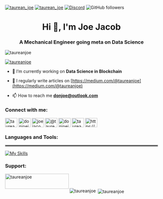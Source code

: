 <p align="left"> <a href="https://twitter.com/taurean_joe" target="blank"><img src="https://img.shields.io/twitter/follow/taurean_joe?logo=twitter&style=for-the-badge" alt="taurean_joe" /></a> 
<a href="https://www.linkedin.com/in/donjoejacob/" target="blank"><img src="https://img.shields.io/badge/LinkedIn-0077B5?style=for-the-badge&logo=linkedin&logoColor=white" alt="taurean_joe" /></a>
<a href="https://discord.gg/xDrRDTsZTw" target="blank"><img alt="Discord" src="https://img.shields.io/discord/712707649828945921?color=red&label=Join%20Discord%20Community&logo=discord&style=for-the-badge"></a>
<img alt="GitHub followers" src="https://img.shields.io/github/followers/taureanjoe?color=green&logo=github&style=for-the-badge"></p>


<h1 align="center">Hi 👋, I'm Joe Jacob</h1>
<h3 align="center">A Mechanical Engineer going meta on Data Science</h3>

<p align="left"> <img src="https://komarev.com/ghpvc/?username=taureanjoe&label=Profile%20views&color=0e75b6&style=flat" alt="taureanjoe" /> </p>

<p align="left"> <a href="https://github.com/ryo-ma/github-profile-trophy"><img src="https://github-profile-trophy.vercel.app/?username=taureanjoe" alt="taureanjoe" /></a> </p>



- 🔭 I’m currently working on **Data Science in Blockchain**

- 📝 I regularly write articles on [https://medium.com/@taureanjoe](https://medium.com/@taureanjoe)

- 📫 How to reach me **donjoe@outlook.com**

<h3 align="left">Connect with me:</h3>
<p align="left">
<a href="https://twitter.com/taurean_joe" target="blank"><img align="center" src="https://raw.githubusercontent.com/rahuldkjain/github-profile-readme-generator/master/src/images/icons/Social/twitter.svg" alt="taurean_joe" height="30" width="40" /></a>
<a href="https://linkedin.com/in/donjoejacob" target="blank"><img align="center" src="https://raw.githubusercontent.com/rahuldkjain/github-profile-readme-generator/master/src/images/icons/Social/linked-in-alt.svg" alt="donjoejacob" height="30" width="40" /></a>
<a href="https://kaggle.com/joejacob94" target="blank"><img align="center" src="https://raw.githubusercontent.com/rahuldkjain/github-profile-readme-generator/master/src/images/icons/Social/kaggle.svg" alt="joejacob94" height="30" width="40" /></a>
<a href="https://medium.com/@taureanjoe" target="blank"><img align="center" src="https://raw.githubusercontent.com/rahuldkjain/github-profile-readme-generator/master/src/images/icons/Social/medium.svg" alt="@taureanjoe" height="30" width="40" /></a>
<a href="https://www.hackerrank.com/donjoejacob" target="blank"><img align="center" src="https://raw.githubusercontent.com/rahuldkjain/github-profile-readme-generator/master/src/images/icons/Social/hackerrank.svg" alt="donjoejacob" height="30" width="40" /></a>
<a href="https://www.leetcode.com/taureanjoe" target="blank"><img align="center" src="https://raw.githubusercontent.com/rahuldkjain/github-profile-readme-generator/master/src/images/icons/Social/leet-code.svg" alt="taureanjoe" height="30" width="40" /></a>
<a href="https://discord.gg/https://discord.gg/xDrRDTsZTw" target="blank"><img align="center" src="https://raw.githubusercontent.com/rahuldkjain/github-profile-readme-generator/master/src/images/icons/Social/discord.svg" alt="https://discord.gg/xDrRDTsZTw" height="30" width="40" /></a>
</p>

<h3 align="left">Languages and Tools:</h3>
<hr style="border:2px solid gray">

[![My Skills](https://skillicons.dev/icons?i=aws,pytorch,tensorflow,py,php,mysql,matlab,latex,linux,powershell,ai,html,heroku,git,flask,figma,discord,css,autocad,flutter&perline=3)](https://skillicons.dev)

<h3 align="left">Support:</h3>
<p><a href="https://www.buymeacoffee.com/taureanjoe"> <img align="left" src="https://cdn.buymeacoffee.com/buttons/v2/default-yellow.png" height="50" width="210" alt="taureanjoe" /></a></p><br><br>

<p><img align="left" src="https://github-readme-stats.vercel.app/api/top-langs?username=taureanjoe&show_icons=true&locale=en&layout=compact" alt="taureanjoe" /></p>

<p>&nbsp;<img align="center" src="https://github-readme-stats.vercel.app/api?username=taureanjoe&show_icons=true&locale=en" alt="taureanjoe" /></p>
